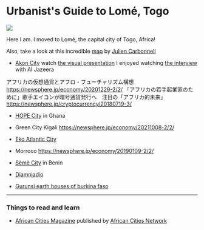 # Urbanist's Guide to Lomé, Togo

![](woelab.jpeg)

Here I am. I moved to Lomé, the capital city of Togo, Africa!

Also, take a look at this incredible [map](https://www.google.com/maps/d/u/0/viewer?mid=1xW9oEWFacYf_aTcS1MC-wtzAN9aBh0Lt&hl=en&ll=-3.81666561775622e-14%2C-77.32611827241455&z=1) by [Julien Carbonnell](https://www.linkedin.com/in/juliencarbonnell/?locale=en_US)

- [Akon City](https://akoncity.com/)
  watch [the visual presentation](https://www.youtube.com/watch?v=-UdXHtrs_Ho)
  I enjoyed watching [the interview](https://www.youtube.com/watch?v=KBxIhGqVl6E) with Al Jazeera

アフリカの仮想通貨とアフロ・フューチャリズム構想
https://newsphere.jp/economy/20201229-2/2/
「アフリカの若手起業家のために」歌手エイコンが暗号通貨発行へ　注目の「アフリカ的未来」
https://newsphere.jp/cryptocurrency/20180719-3/

- [HOPE City](https://www.designindaba.com/articles/point-view/hope-city-aims-turn-ghana-tech-hub-west-africa) in Ghana

- Green City Kigali
  https://newsphere.jp/economy/20211008-2/2/

- [Eko Atlantic City](https://www.ekoatlantic.com/)

- Morroco
  https://newsphere.jp/economy/20190109-2/2/

- [Sèmè City](https://www.facebook.com/semecity/) in Benin

- [Diamniadio](https://en.wikipedia.org/wiki/Diamniadio)

- [Gurunsi earth houses of burkina faso](https://www.designboom.com/architecture/gurunsi-earth-houses-of-burkina-faso/)

---

### Things to read and learn

- [African Cities Magazine](https://www.africinno.com/_files/ugd/c6d333_f5ab4e1ac0084b0fa539f57957fd636f.pdf) published by [African Cities Network](https://www.africinno.com/)

